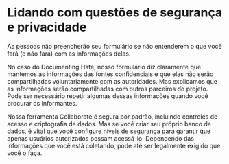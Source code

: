 # Lidando com questões de segurança e privacidade

As pessoas não preencherão seu formulário se não entenderem o que você fará \(e não fará\) com as informações delas.

No caso do Documenting Hate, nosso formulário diz claramente que mantemos as informações das fontes confidenciais e que elas não serão compartilhadas voluntariamente com as autoridades. Mas explicamos que as informações serão compartilhadas com outros parceiros do projeto. Pode ser necessário repetir algumas dessas informações quando você procurar os informantes.

Nossa ferramenta Collaborate é segura por padrão, incluindo controles de acesso e criptografia de dados. Mas se você criar seu próprio banco de dados, é vital que você configure níveis de segurança para garantir que apenas usuários autorizados possam acessá-lo. Dependendo das informações que você está coletando, pode até ser legalmente exigido que você o faça.

